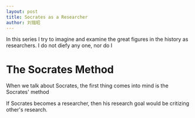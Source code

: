```yaml
---
layout: post
title: Socrates as a Researcher
author: 刘锴昭
---
```


In this series I try to imagine and examine the great figures in the history as researchers. I do not diefy any one, nor do I 



# The Socrates Method

When we talk about Socrates, the first thing comes into mind is the Socrates' method


If Socrates becomes a researcher, then his research goal would be critizing other's research.
